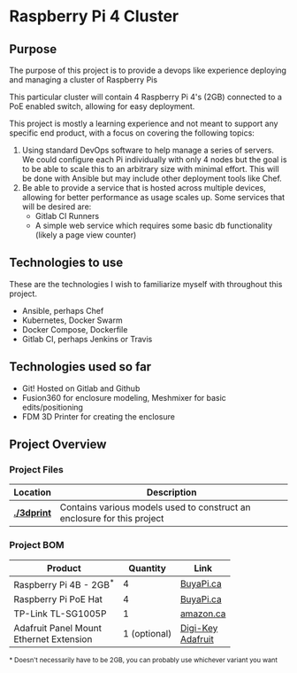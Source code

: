 # Raspberry Pi 4 Cluster

## Purpose

The purpose of this project is to provide a devops like experience deploying
and managing a cluster of Raspberry Pis

This particular cluster will contain 4 Raspberry Pi 4's (2GB) connected to a
PoE enabled switch, allowing for easy deployment.

This project is mostly a learning experience and not meant to support any
specific end product, with a focus on covering the following topics:

1. Using standard DevOps software to help manage a series of servers. We could
   configure each Pi individually with only 4 nodes but the goal is to be able
   to scale this to an arbitrary size with minimal effort.  This will be done
   with Ansible but may include other deployment tools like Chef.
1. Be able to provide a service that is hosted across multiple devices,
   allowing for better performance as usage scales up.  Some services that will
   be desired are:
   - Gitlab CI Runners
   - A simple web service which requires some basic db functionality (likely a
     page view counter)

## Technologies to use

These are the technologies I wish to familiarize myself with throughout this
project.

- Ansible, perhaps Chef
- Kubernetes, Docker Swarm
- Docker Compose, Dockerfile
- Gitlab CI, perhaps Jenkins or Travis

## Technologies used so far

- Git! Hosted on Gitlab and Github
- Fusion360 for enclosure modeling, Meshmixer for basic edits/positioning
- FDM 3D Printer for creating the enclosure

## Project Overview

### Project Files
| Location | Description |
|-|-|
| [**./3dprint**](./3dprint) | Contains various models used to construct an enclosure for this project |

### Project BOM
| Product | Quantity | Link |
|-|-|-|
| Raspberry Pi 4B - 2GB<sup>*</sup> | 4 | [BuyaPi.ca](https://www.buyapi.ca/product/raspberry-pi-4-model-b-2gb/) |
| Raspberry Pi PoE Hat | 4 | [BuyaPi.ca](https://www.buyapi.ca/product/raspberry-pi-poe-hat/) |
| TP-Link TL-SG1005P | 1 | [amazon.ca](https://www.amazon.ca/dp/B076HZFY3F/) |
| Adafruit Panel Mount <br> Ethernet Extension | 1 (optional) | [Digi-Key](https://www.digikey.ca/product-detail/en/909/1528-1572-ND/5844686) <br> [Adafruit](https://www.adafruit.com/product/909)

<sup>* Doesn't necessarily have to be 2GB, you can probably use whichever
variant you want</sup>
